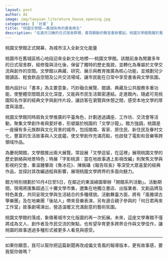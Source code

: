```yaml
---
layout: post
author: AI
image: img/taoyuan_literature_house_opening.jpg
categories: [ '社會' ]
title: "桃園文學館——舊城街角的書香再生"  
description: "在歲月沉睡的日式宿舍群裡，書頁翻動的聲音重新響起。桃園文學館甦醒於舊城心臟地帶，帶著文人的筆跡與城市的呼吸，將典藏與創作編織成生活的日常風景。這座以書本為靈魂的空間，不只保存文字的重量，更邀請市民在輕食香氣與講座談笑間，慢讀桃園的故事。常設展與特展交織出文學與影像的交響，市集、音樂與劇場則把文學帶回街巷與綠園，讓文化在城市的每個轉角生長。"  "
---
```

桃園文學館正式開幕，為城市注入全新文化能量  

桃園市在舊城區核心地段迎來全新文化地標──桃園文學館。該館前身為閒置多年的日式宿舍群，經修復與活化後，保留了獨特的歷史風貌，並轉化為專屬於文學交流與創作的空間。文學館以典藏、研究、展示與教育推廣為核心功能，並規劃兒少閱讀區、輕食飲品空間及公共交流場域，讓市民能在日常中享受書香與文學氛圍。  

館內設計以「書本」為主要意象，巧妙融合展覽、閱讀、典藏及公共服務多重功能，使整體空間既具文化深度，又能與市民生活緊密連結。走進館內，隨處可見桃園知名作家的經典文字與創作片段，讓訪客在瀏覽與休憩之間，感受本地文學的厚度與溫度。  

桃園文學館同時肩負文學推廣的平臺角色，計劃透過講座、工作坊、交流會等活動，聚集文學創作者與愛好者，形塑屬於桃園的「文學沙龍」。館方強調，桃園是一座擁有多元族群與文化背景的城市，包括閩南、客家、原住民、新住民及眷村文化，豐富的生活故事與人文底蘊，使文學創作充滿亮點，也啟發了電影和音樂等跨領域作品。  

為慶祝開館，文學館推出兩大展覽。常設展「文學逗留，在這裡」展現桃園文學的歷史脈絡與地景特色；特展「字影桃源：當在地故事遇上影視改編」則聚焦文學與影視的交會，重溫鍾肇政《魯冰花》、陳銘磻《報告班長》等深受大眾喜愛的經典作品，並探討其改編過程與影響，展現桃園文學跨界的多面向魅力。  

館方特別規劃於10月4日至5日，在鄰近的東溪綠園舉辦「開館系列活動」。活動期間，現場將匯集超過三十攤文學市集，邀集在地獨立書店、出版業者、文創品牌及特色美食，共同呈現文學與生活結合的多種樣貌。活動舞臺方面，將有「風雅頌古箏樂團」及在地樂團「後站人」帶來音樂表演，另有適合親子參與的「何日君再來工作室」故事劇場演出，營造溫暖又充滿創意的藝術氛圍。  

桃園文學館的落成，象徵著城市文化版圖的再一次拓展。未來，這座文學專館不僅將成為文人、創作者及市民交流的聚點，也有望孕育更多跨界合作與文學佳作，讓桃園的故事透過多種形式被更多人看見與感受。  

---

如果你願意，我可以幫你把這篇新聞再改成偏文青風的報導版本，更有故事感，要我幫你做嗎？